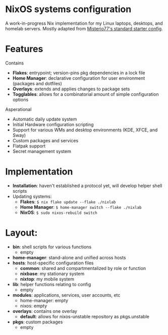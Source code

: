 # NixOS systems configuration

A work-in-progress Nix implementation for my Linux laptops, desktops, and homelab servers. Mostly adapted from [Misterio77's standard starter config](https://github.com/Misterio77/nix-starter-configs).

# Features
Contains
- **Flakes**: entrypoint; version-pins pkg dependencies in a lock file
- **Home Manager**: declarative configuration for user environment (packages and dotfiles)
- **Overlays**: extends and applies changes to package sets
- **Togglables**: allows for a combinatorial amount of simple configuration options

Asperational
- Automatic daily update system
- Initial Hardware configuration scripting 
- Support for various WMs and desktop environments (KDE, XFCE, and Sway)
- Custom packages and services
- Flatpak support
- Secret management system

# Implementation
- **Installation**: haven't established a protocol yet, will develop helper shell scripts 
- Updating systems:
  - **Flakes**: ` $ nix flake update --flake ./nixlab `
  - **Home Manager**: ` $ home-manager switch --flake ./nixlab `
  - **NixOS**: ` $ sudo nixos-rebuild switch `

# Layout:
- **bin**: shell scripts for various functions
  - empty
- **home-manager**: stand-alone and unified across hosts
- **hosts**: host-specific configuration files
  - **common**: shared and compartmentalized by role or function
  - **nixbase**: my stationary system
  - **nixtop**: my mobile system
- **lib**: helper functions relating to config
  - empty
- **modules**: applications, services, user accounts, etc
  - home-manager: empty
  - nixos: empty
- **overlays**: contains one overlay
  - **default**: allows for nixos-unstable repository as pkgs.unstable
- **pkgs**: custom packages
  - empty
